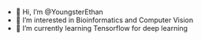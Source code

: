 - 👋 Hi, I’m @YoungsterEthan
- 👀 I’m interested in Bioinformatics and Computer Vision
- 🌱 I’m currently learning Tensorflow for deep learning

<!---
YoungsterEthan/YoungsterEthan is a ✨ special ✨ repository because its `README.md` (this file) appears on your GitHub profile.
You can click the Preview link to take a look at your changes.
--->
